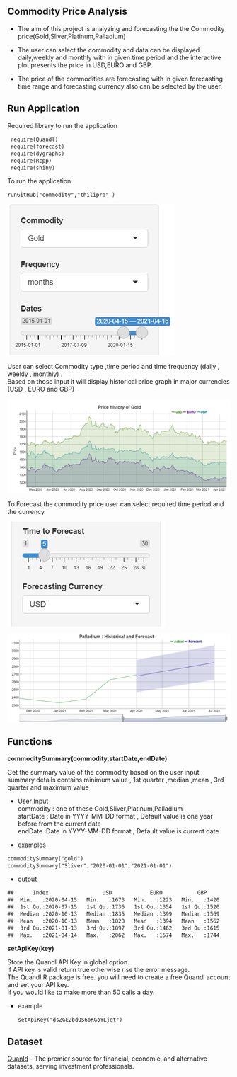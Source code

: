 ## Commodity Price Analysis

-   The aim of this project is analyzing and forecasting the the
    Commodity price(Gold,Sliver,Platinum,Palladium)

-   The user can select the commodity and data can be displayed
    daily,weekly and monthly with in given time period and the
    interactive plot presents the price in USD,EURO and GBP.

-   The price of the commodities are forecasting with in given
    forecasting time range and forecasting currency also can be selected
    by the user.

## Run Application

Required library to run the application

     require(Quandl)
     require(forecast)
     require(dygraphs)
     require(Rcpp)
     require(shiny)

To run the application

    runGitHub("commodity","thilipra" )

![](images/1.PNG)

User can select Commodity type ,time period and time frequency (daily ,
weekly , monthly) .  
Based on those input it will display historical price graph in major
currencies (USD , EURO and GBP)

![](images/3.PNG)

To Forecast the commodity price user can select required time period and
the currency

![](images/2.PNG)

![](images/4.PNG)

## Functions

**commoditySummary(commodity,startDate,endDate)**

Get the summary value of the commodity based on the user input  
summary details contains minimum value , 1st quarter ,median ,mean , 3rd
quarter and maximum value

-   User Input  
    commodity : one of these Gold,Sliver,Platinum,Palladium  
    startDate : Date in YYYY-MM-DD format , Default value is one year
    before from the current date  
    endDate :Date in YYYY-MM-DD format , Default value is current date

-   examples

<!-- -->

    commoditySummary("gold")
    commoditySummary("Sliver","2020-01-01","2021-01-01")

-   output

<!-- -->

    ##      Index                 USD            EURO           GBP      
    ##  Min.   :2020-04-15   Min.   :1673   Min.   :1223   Min.   :1420  
    ##  1st Qu.:2020-07-15   1st Qu.:1736   1st Qu.:1354   1st Qu.:1520  
    ##  Median :2020-10-13   Median :1835   Median :1399   Median :1569  
    ##  Mean   :2020-10-13   Mean   :1828   Mean   :1394   Mean   :1562  
    ##  3rd Qu.:2021-01-13   3rd Qu.:1897   3rd Qu.:1462   3rd Qu.:1615  
    ##  Max.   :2021-04-14   Max.   :2062   Max.   :1574   Max.   :1744

**setApiKey(key)**

Store the Quandl API Key in global option.  
if API key is valid return true otherwise rise the error message.  
The Quandl R package is free. you will need to create a free Quandl
account and set your API key.  
If you would like to make more than 50 calls a day.

-   example

        setApiKey("dsZGE2bdQS6oKGoYLjdt")

## Dataset

[Quanld](https://www.quandl.com/) - The premier source for financial,
economic, and alternative datasets, serving investment professionals.

